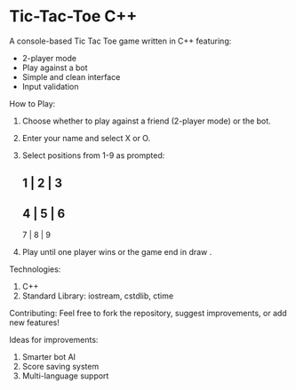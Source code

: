 # Tic-Tac-Toe C++

A console-based Tic Tac Toe game written in C++ featuring:
- 2-player mode
- Play against a bot
- Simple and clean interface
- Input validation

How to Play:
1) Choose whether to play against a friend (2-player mode) or the bot.
2) Enter your name and select X or O.
3) Select positions from 1-9 as prompted:

    1 | 2 | 3
    ---------
    4 | 5 | 6
    ---------
    7 | 8 | 9
4) Play until one player wins or the game end in draw .


Technologies: 
1) C++
2) Standard Library: iostream, cstdlib, ctime


Contributing:
Feel free to fork the repository, suggest improvements, or add new features!

Ideas for improvements:
1) Smarter bot AI
2) Score saving system
3) Multi-language support
